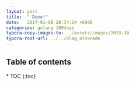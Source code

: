 ```yaml
---
layout: post
title:  " Demo!"
date:   2017-01-08 20:34:24 +0800
categories: golang 100days
typora-copy-images-to: ../assets/images/2018-10
typora-root-url: ../../blog_alexcode
---
```

<h2>Table of contents</h2>
* TOC
{:toc}

